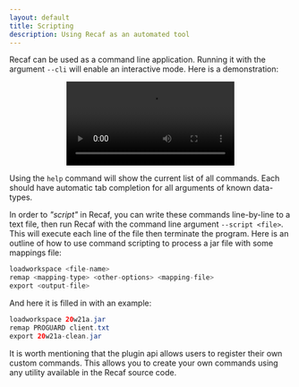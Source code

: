 ```yaml
---
layout: default
title: Scripting
description: Using Recaf as an automated tool
---
```


Recaf can be used as a command line application. Running it with the argument `--cli` will enable an interactive mode. Here is a demonstration:

<center><video controls><source src="img/cli-demo.mp4" type="video/mp4"></video></center>

Using the `help` command will show the current list of all commands. Each should have automatic tab completion for all arguments  of known data-types.

In order to *"script"* in Recaf, you can write these commands line-by-line to a text file, then run Recaf with the command line argument `--script <file>`. This will execute each line of the file then terminate the program.  Here is an outline of how to use command scripting to process a jar file with some mappings file:

```java
loadworkspace <file-name>
remap <mapping-type> <other-options> <mapping-file>
export <output-file>
```

And here it is filled in with an example:

```java
loadworkspace 20w21a.jar
remap PROGUARD client.txt
export 20w21a-clean.jar
```

It is worth mentioning that the plugin api allows users to register their own custom commands. This  allows you to create your own commands using any utility available in the Recaf source code. 